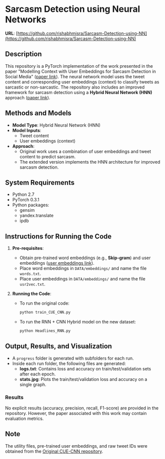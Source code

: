 # Sarcasm Detection using Neural Networks  
**URL**: [https://github.com/rishabhmisra/Sarcasm-Detection-using-NN](https://github.com/rishabhmisra/Sarcasm-Detection-using-NN)  

## Description  
This repository is a PyTorch implementation of the work presented in the paper "Modelling Context with User Embeddings for Sarcasm Detection in Social Media" ([paper link](https://arxiv.org/pdf/1607.00976.pdf)). The neural network model uses the tweet content and corresponding user embeddings (context) to classify tweets as sarcastic or non-sarcastic. The repository also includes an improved framework for sarcasm detection using a **Hybrid Neural Network (HNN)** approach ([paper link](https://arxiv.org/abs/1908.07414)).

## Methods and Models  
- **Model Type**: Hybrid Neural Network (HNN)  
- **Model Inputs**:  
  - Tweet content  
  - User embeddings (context)  
- **Approach**:  
  - Original work uses a combination of user embeddings and tweet content to predict sarcasm.
  - The extended version implements the HNN architecture for improved sarcasm detection.
  
## System Requirements  
- Python 2.7  
- PyTorch 0.3.1  
- Python packages:  
  - gensim  
  - yandex.translate  
  - ipdb  

## Instructions for Running the Code  
1. **Pre-requisites**:  
   - Obtain pre-trained word embeddings (e.g., **Skip-gram**) and user embeddings ([user embeddings link](https://github.com/samiroid/CUE-CNN?tab=readme-ov-file)).  
   - Place word embeddings in `DATA/embeddings/` and name the file `words.txt`.  
   - Place user embeddings in `DATA/embeddings/` and name the file `usr2vec.txt`.
   
2. **Running the Code**:  
   - To run the original code:  
     ```bash  
     python train_CUE_CNN.py  
     ```  
   - To run the RNN + CNN Hybrid model on the new dataset:  
     ```bash  
     python Headlines_RNN.py  
     ```  

## Output, Results, and Visualization  
- A `progress` folder is generated with subfolders for each run.  
- Inside each run folder, the following files are generated:  
  - **logs.txt**: Contains loss and accuracy on train/test/validation sets after each epoch.  
  - **stats.jpg**: Plots the train/test/validation loss and accuracy on a single graph.  

### Results  
No explicit results (accuracy, precision, recall, F1-score) are provided in the repository. However, the paper associated with this work may contain evaluation metrics.

## Note  
The utility files, pre-trained user embeddings, and raw tweet IDs were obtained from the [Original CUE-CNN repository](https://github.com/samiroid/CUE-CNN).
